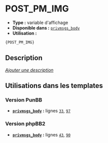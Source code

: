 # POST_PM_IMG
* __Type :__ variable d'affichage
* __Disponible dans :__ [`privmsgs_body`](../tpl/var/privmsgs_body.md)
* __Utilisation :__

```html
{POST_PM_IMG}
```

## Description
[*Ajouter une description*](https://fa-tvars.appspot.com/var/POST_PM_IMG)

## Utilisations dans les templates

### Version PunBB
* __[`privmsgs_body`](../tpl/var/privmsgs_body.md#readme) :__ lignes [`33`](../tpl/src/punbb/privmsgs_body.tpl#L33), [`97`](../tpl/src/punbb/privmsgs_body.tpl#L97)

### Version phpBB2
* __[`privmsgs_body`](../tpl/var/privmsgs_body.md#readme) :__ lignes [`43`](../tpl/src/subsilver/privmsgs_body.tpl#L43), [`90`](../tpl/src/subsilver/privmsgs_body.tpl#L90)
